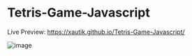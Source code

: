 # Tetris-Game-Javascript
Live Preview: https://xautik.github.io/Tetris-Game-Javascript/

![image](https://github.com/xautik/Tetris-Game-Javascript/assets/106868727/d7521386-3500-4505-9e6a-d7173486fdb5)
